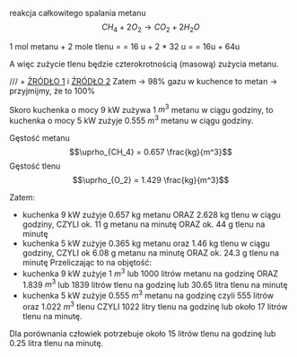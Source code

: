 reakcja całkowitego spalania metanu
$$CH_4 + 2O_2 \longrightarrow CO_2 + 2H_2 O$$

1 mol metanu + 2 mole tlenu =
= 16 u + 2 $*$ 32 u =
= 16u + 64u 

A więc zużycie tlenu będzie czterokrotnością (masową) zużycia metanu.

 /// + [ŹRÓDŁO 1](https://zmianasprzedawcygazu.pl/ile-gazu-zuzywa-kuchenka-gazowa/) i [ŹRÓDŁO 2](https://pgnig.pl/czym-jest-gaz-ziemny)
Zatem $\longrightarrow$ 98% gazu w kuchence to metan $\longrightarrow$ przyjmijmy, że to 100%


Skoro kuchenka o mocy 9 kW zużywa 1 $m^3$ metanu w ciągu godziny, to kuchenka o mocy 5 kW zużyje 0.555 $m^3$ metanu w ciągu godziny.

Gęstość metanu $$\uprho_{CH_4}  = 0.657 \frac{kg}{m^3}$$
Gęstość tlenu
$$\uprho_{O_2} = 1.429 \frac{kg}{m^3}$$

Zatem:
- kuchenka 9 kW zużyje 0.657 kg metanu ORAZ 2.628 kg tlenu w ciągu godziny, CZYLI ok. 11 g metanu na minutę ORAZ ok. 44 g tlenu na minutę
- kuchenka 5 kW zużyje 0.365 kg metanu oraz 1.46 kg tlenu w ciągu godziny, CZYLI ok 6.08 g metanu na minutę ORAZ ok. 24.3 g tlenu na minutę
Przeliczając to na objętość:
- kuchenka 9 kW zużyje 1 $m^3$ lub 1000 litrów metanu na godzinę ORAZ 1.839 $m^3$ lub 1839 litrów tlenu na godzinę lub 30.65 litra tlenu na minutę
- kuchenka 5 kW zużyje 0.555 $m^3$ metanu na godzinę czyli 555 litrów oraz 1.022 $m^3$ tlenu CZYLI 1022 litry tlenu na godzinę lub około 17 litrów tlenu na minutę.

Dla porównania człowiek potrzebuje około 15 litrów tlenu na godzinę lub 0.25 litra tlenu na minutę.